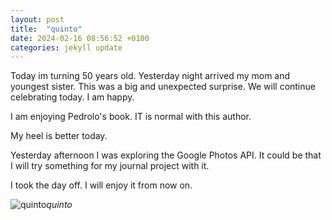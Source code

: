 ```yaml
---
layout: post
title:  "quinto"
date: 2024-02-16 08:56:52 +0100
categories: jekyll update
---
```


Today im turning 50 years old. Yesterday night arrived my mom and youngest sister. This was a big and unexpected surprise. We will continue celebrating today. I am happy.   

I am enjoying Pedrolo's book. IT is normal with this author.   

My heel is better today.  

Yesterday afternoon I was exploring the Google Photos API. It could be that I will try something for my journal project with it.  

I took the day off. I will enjoy it from now on.


![quinto]()*quinto*&nbsp;



[jekyll-docs]: https://jekyllrb.com/docs/home
[jekyll-gh]:   https://github.com/jekyll/jekyll
[jekyll-talk]: https://talk.jekyllrb.com/
